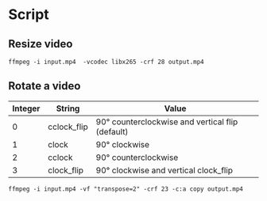 # Script

## Resize video
```
ffmpeg -i input.mp4  -vcodec libx265 -crf 28 output.mp4
```

## Rotate a video
| Integer | String      | Value                                            |
| ------- | ----------- | ------------------------------------------------ |
|    0    | cclock_flip	| 90° counterclockwise and vertical flip (default) |
|    1    | clock       | 90° clockwise                                    |
|    2    | cclock      | 90° counterclockwise                             |
|    3    |	clock_flip  | 90° clockwise and vertical clock_flip            |

```
ffmpeg -i input.mp4 -vf "transpose=2" -crf 23 -c:a copy output.mp4
```
